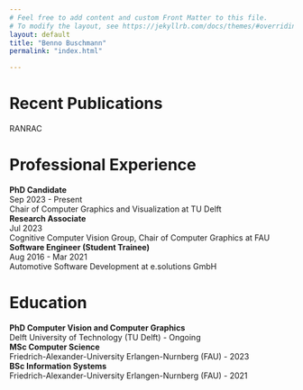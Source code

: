 ```yaml
---
# Feel free to add content and custom Front Matter to this file.
# To modify the layout, see https://jekyllrb.com/docs/themes/#overriding-theme-defaults
layout: default
title: "Benno Buschmann"
permalink: "index.html"

---
```

<h1>Recent Publications</h1>
RANRAC

<h1>Professional Experience</h1>
<section>
<b>PhD Candidate</b><br>
Sep 2023 - Present<br>
Chair of Computer Graphics and Visualization at TU Delft
</section>

<section>
<b>Research Associate</b><br>
Jul 2023<br>
Cognitive Computer Vision Group, Chair of Computer Graphics at FAU
</section>

<section>
<b>Software Engineer (Student Trainee)</b><br>
Aug 2016 - Mar 2021<br>
Automotive Software Development at e.solutions GmbH
</section>

<h1>Education</h1>
<section>
<b>PhD Computer Vision and Computer Graphics</b><br>
Delft University of Technology (TU Delft) - Ongoing
</section>

<section>
<b>MSc Computer Science</b><br>
Friedrich-Alexander-University Erlangen-Nurnberg (FAU) - 2023
</section>

<section>
<b>BSc Information Systems</b><br>
Friedrich-Alexander-University Erlangen-Nurnberg (FAU) - 2021
</section>


